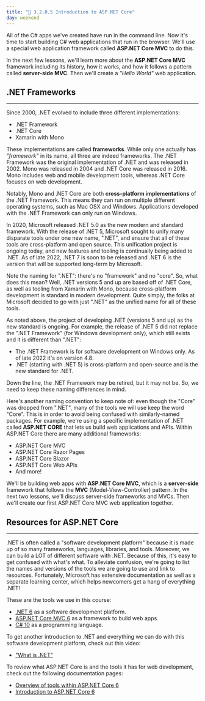 ```yaml
---
title: "📓 3.2.0.5 Introduction to ASP.NET Core"
day: weekend
---
```


All of the C# apps we've created have run in the command line. Now it's time to start building C# web applications that run in the browser. We'll use a special web application framework called **ASP.NET Core MVC** to do this.

In the next few lessons, we'll learn more about the **ASP.NET Core MVC** framework including its history, how it works, and how it follows a pattern called **server-side MVC**. Then we'll create a _"Hello World"_ web application.

## .NET Frameworks
---

Since 2000, .NET evolved to include three different implementations:

* .NET Framework
* .NET Core
* Xamarin with Mono

These implementations are called **frameworks**. While only one actually has _"framework"_ in its name, all three are indeed frameworks. The .NET Framework was the original implementation of .NET and was released in 2002. Mono was released in 2004 and .NET Core was released in 2016. Mono includes web and mobile development tools, whereas .NET Core focuses on web development.

Notably, Mono and .NET Core are both **cross-platform implementations** of the .NET Framework. This means they can run on multiple different operating systems, such as Mac OSX and Windows. Applications developed with the .NET Framework can only run on Windows. 

In 2020, Microsoft released .NET 5.0 as the new modern and standard framework. With the release of .NET 5, Microsoft sought to unify many disparate tools under one new name, ".NET", and ensure that all of these tools are cross-platform and open source. This unification project is ongoing today, and new features and tooling is continually being added to .NET. As of late 2022, .NET 7 is soon to be released and .NET 6 is the version that will be supported long-term by Microsoft. 

Note the naming for ".NET": there's no "framework" and no "core". So, what does this mean? Well, .NET versions 5 and up are based off of .NET Core, as well as tooling from Xamarin with Mono, because cross-platform development is standard in modern development. Quite simply, the folks at Microsoft decided to go with just ".NET" as the unified name for all of these tools.

As noted above, the project of developing .NET (versions 5 and up) as the new standard is ongoing. For example, the release of .NET 5 did not replace the ".NET Framework" (for Windows development only), which still exists and it is different than ".NET":

* The .NET Framework is for software development on Windows only. As of late 2022 it's on version 4.8.
* .NET (starting with .NET 5) is cross-platform and open-source and is the new standard for .NET. 

Down the line, the .NET Framework may be retired, but it may not be. So, we need to keep these naming differences in mind. 

Here's another naming convention to keep note of: even though the "Core" was dropped from ".NET", many of the tools we will use keep the word "Core". This is in order to avoid being confused with similarly-named packages. For example, we're using a specific implementation of .NET called **ASP.NET CORE** that lets us build web applications and APIs. Within ASP.NET Core there are many additional frameworks:

* ASP.NET Core MVC
* ASP.NET Core Razor Pages
* ASP.NET Core Blazor
* ASP.NET Core Web APIs
* And more!

We'll be building web apps with **ASP.NET Core MVC**, which is a **server-side** framework that follows the **MVC** (Model-View-Controller) pattern. In the next two lessons, we'll discuss server-side frameworks and MVCs. Then we'll create our first ASP.NET Core MVC web application together.

## Resources for ASP.NET Core
---

.NET is often called a "software development platform" because it is made up of so many frameworks, languages, libraries, and tools. Moreover, we can build a LOT of different software with .NET. Because of this, it's easy to get confused with what's what. To alleviate confusion, we're going to list the names and versions of the tools we are going to use and link to resources. Fortunately, Microsoft has extensive documentation as well as a separate learning center, which helps newcomers get a hang of everything .NET!

These are the tools we use in this course:

* [.NET 6](https://learn.microsoft.com/en-us/dotnet/?view=aspnetcore-6.0) as a software development platform.
* [ASP.NET Core MVC 6](https://learn.microsoft.com/en-us/aspnet/core/mvc/overview?view=aspnetcore-6.0) as a framework to build web apps.
* [C# 10](https://learn.microsoft.com/en-us/dotnet/csharp/) as a programming language.

To get another introduction to .NET and everything we can do with this software development platform, check out this video:

* ["What is .NET"](https://dotnet.microsoft.com/en-us/learn/dotnet/what-is-dotnet)

To review what ASP.NET Core is and the tools it has for web development, check out the following documentation pages:

* [Overview of tools within ASP.NET Core 6](https://learn.microsoft.com/en-us/aspnet/core/?view=aspnetcore-6.0)
* [Introduction to ASP.NET Core 6](https://learn.microsoft.com/en-us/aspnet/core/introduction-to-aspnet-core?view=aspnetcore-6.0)
